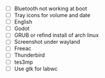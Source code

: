 - [ ] Bluetooth not working at boot
- [ ] Tray icons for volume and date
- [ ] English
- [ ] Godot
- [ ] GRUB or refind install of arch linux
- [ ] Screenshot under wayland
- [ ] Freeac
- [ ] Thunderbird
- [ ] tes3mp
- [ ] Use gtk for labwc